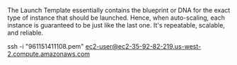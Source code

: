 

The Launch Template essentially contains the blueprint or DNA for the exact type of instance that should be launched. Hence, when auto-scaling, each instance is guaranteed to be just like the last one. It's repeatable, scalable, and reliable.

ssh -i "961151411108.pem" ec2-user@ec2-35-92-82-219.us-west-2.compute.amazonaws.com